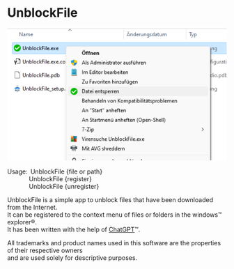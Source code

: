 # UnblockFile

![UnblockFile screenshot](Properties/screenshot.png?raw=true "UnblockFile screenshot")

Usage:&ensp;UnblockFile {file or path}<br>
&nbsp;&nbsp;&nbsp;&nbsp;&nbsp;&nbsp;&nbsp;&nbsp;&nbsp;&nbsp;&nbsp;&nbsp;&thinsp;UnblockFile {register}<br>
&nbsp;&nbsp;&nbsp;&nbsp;&nbsp;&nbsp;&nbsp;&nbsp;&nbsp;&nbsp;&nbsp;&nbsp;&thinsp;UnblockFile {unregister}

UnblockFile is a simple app to unblock files that have been downloaded from the Internet.<br>
It can be registered to the context menu of files or folders in the windows&trade; explorer&reg;.<br>
It has been written with the help of [ChatGPT](https://chat.openai.com)&trade;.

All trademarks and product names used in this software are the properties of their respective owners<br>
and are used solely for descriptive purposes.
